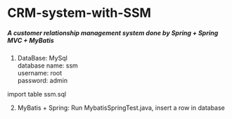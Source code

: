 # CRM-system-with-SSM
##### A customer relationship management system done by Spring + Spring MVC + MyBatis

1. DataBase: MySql<br>
database name: ssm <br>
username: root <br>
password: admin

import table ssm.sql

2. MyBatis + Spring: 
Run MybatisSpringTest.java, insert a row in database